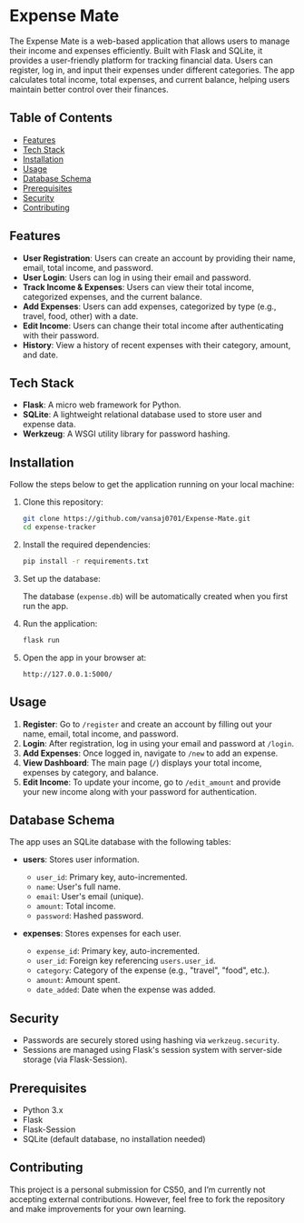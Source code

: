 # Expense Mate

The Expense Mate is a web-based application that allows users to manage their income and expenses efficiently. Built with Flask and SQLite, it provides a user-friendly platform for tracking financial data. Users can register, log in, and input their expenses under different categories. The app calculates total income, total expenses, and current balance, helping users maintain better control over their finances.


## Table of Contents
- [Features](#features)
- [Tech Stack](#tech-stack)
- [Installation](#installation)
- [Usage](#usage)
- [Database Schema](#database-schema)
- [Prerequisites](#prerequisites)
- [Security](#security)
- [Contributing](#contributing)


## Features

- **User Registration**: Users can create an account by providing their name, email, total income, and password.
- **User Login**: Users can log in using their email and password.
- **Track Income & Expenses**: Users can view their total income, categorized expenses, and the current balance.
- **Add Expenses**: Users can add expenses, categorized by type (e.g., travel, food, other) with a date.
- **Edit Income**: Users can change their total income after authenticating with their password.
- **History**: View a history of recent expenses with their category, amount, and date.


## Tech Stack

- **Flask**: A micro web framework for Python.
- **SQLite**: A lightweight relational database used to store user and expense data.
- **Werkzeug**: A WSGI utility library for password hashing.


## Installation

Follow the steps below to get the application running on your local machine:

1. Clone this repository:

    ```bash
    git clone https://github.com/vansaj0701/Expense-Mate.git
    cd expense-tracker
    ```

2. Install the required dependencies:

    ```bash
    pip install -r requirements.txt
    ```

5. Set up the database:

    The database (`expense.db`) will be automatically created when you first run the app.

6. Run the application:

    ```bash
    flask run
    ```

7. Open the app in your browser at:

    ```
    http://127.0.0.1:5000/
    ```


## Usage

1. **Register**: Go to `/register` and create an account by filling out your name, email, total income, and password.
2. **Login**: After registration, log in using your email and password at `/login`.
3. **Add Expenses**: Once logged in, navigate to `/new` to add an expense.
4. **View Dashboard**: The main page (`/`) displays your total income, expenses by category, and balance.
5. **Edit Income**: To update your income, go to `/edit_amount` and provide your new income along with your password for authentication.


## Database Schema

The app uses an SQLite database with the following tables:

- **users**: Stores user information.
  - `user_id`: Primary key, auto-incremented.
  - `name`: User's full name.
  - `email`: User's email (unique).
  - `amount`: Total income.
  - `password`: Hashed password.

- **expenses**: Stores expenses for each user.
  - `expense_id`: Primary key, auto-incremented.
  - `user_id`: Foreign key referencing `users.user_id`.
  - `category`: Category of the expense (e.g., "travel", "food", etc.).
  - `amount`: Amount spent.
  - `date_added`: Date when the expense was added.


## Security

- Passwords are securely stored using hashing via `werkzeug.security`.
- Sessions are managed using Flask's session system with server-side storage (via Flask-Session).


## Prerequisites

- Python 3.x
- Flask
- Flask-Session
- SQLite (default database, no installation needed)


## Contributing

This project is a personal submission for CS50, and I’m currently not accepting external contributions. However, feel free to fork the repository and make improvements for your own learning.
